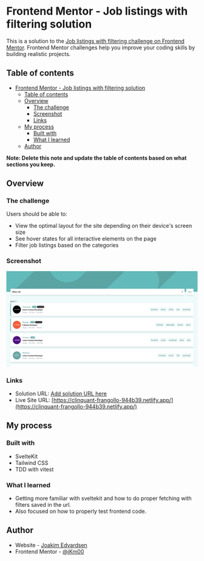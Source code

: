# Frontend Mentor - Job listings with filtering solution

This is a solution to the [Job listings with filtering challenge on Frontend Mentor](https://www.frontendmentor.io/challenges/job-listings-with-filtering-ivstIPCt). Frontend Mentor challenges help you improve your coding skills by building realistic projects.

## Table of contents

- [Frontend Mentor - Job listings with filtering solution](#frontend-mentor---job-listings-with-filtering-solution)
  - [Table of contents](#table-of-contents)
  - [Overview](#overview)
    - [The challenge](#the-challenge)
    - [Screenshot](#screenshot)
    - [Links](#links)
  - [My process](#my-process)
    - [Built with](#built-with)
    - [What I learned](#what-i-learned)
  - [Author](#author)

**Note: Delete this note and update the table of contents based on what sections you keep.**

## Overview

### The challenge

Users should be able to:

- View the optimal layout for the site depending on their device's screen size
- See hover states for all interactive elements on the page
- Filter job listings based on the categories

### Screenshot

![Landing page](./images/screenshot.PNG)

### Links

- Solution URL: [Add solution URL here](https://your-solution-url.com)
- Live Site URL: [https://clinquant-frangollo-944b39.netlify.app/](https://clinquant-frangollo-944b39.netlify.app/)

## My process

### Built with

- SvelteKit
- Tailwind CSS
- TDD with vitest

### What I learned

- Getting more familiar with sveltekit and how to do proper fetching with filters saved in the url.
- Also focused on how to properly test frontend code.

## Author

- Website - [Joakim Edvardsen](https://edvardsen.dev/)
- Frontend Mentor - [@jKm00](https://www.frontendmentor.io/profile/jKm00)
